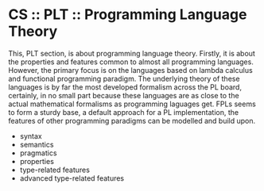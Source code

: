 # CS :: PLT :: Programming Language Theory

This, PLT section, is about programming language theory. Firstly, it is about the properties and features common to almost all programming languages. However, the primary focus is on the languages based on lambda calculus and functional programming paradigm. The underlying theory of these languages is by far the most developed formalism across the PL board, certainly, in no small part because these languages are as close to the actual mathematical formalisms as programming laguages get. FPLs seems to form a sturdy base, a default approach for a PL implementation, the features of other programming paradigms can be modelled and build upon.


- syntax
- semantics
- pragmatics
- properties
- type-related features
- advanced type-related features
